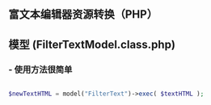 ## 富文本编辑器资源转换（PHP）

## 模型 (FilterTextModel.class.php)

### - 使用方法很简单

```php

$newTextHTML = model("FilterText")->exec( $textHTML );

```
